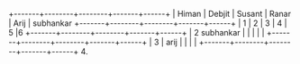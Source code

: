 +-------+--------+--------+-------+------+
| Himan | Debjit | Susant | Ranar | Arij | subhankar
+-------+--------+--------+-------+------+
|    1   |      2  | 3       |  4     |  5    |6
+-------+--------+--------+-------+------+
|    2    subhankar      |        |        |       |      |
+-------+--------+--------+-------+------+
|     3  | arij       |        |       |      |
+-------+--------+--------+-------+------+
4.       